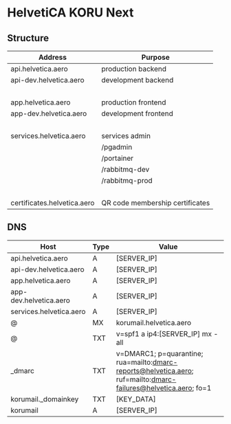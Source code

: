 # HelvetiCA KORU Next

## Structure

| Address                     | Purpose                         |
| --------------------------- | ------------------------------- |
| api.helvetica.aero          | production backend              |
| api-dev.helvetica.aero      | development backend             |
| &nbsp;                      | &nbsp;                          |
| app.helvetica.aero          | production frontend             |
| app-dev.helvetica.aero      | development frontend            |
| &nbsp;                      | &nbsp;                          |
| services.helvetica.aero     | services admin                  |
|                             | /pgadmin                        |
|                             | /portainer                      |
|                             | /rabbitmq-dev                   |
|                             | /rabbitmq-prod                  |
| &nbsp;                      | &nbsp;                          |
| certificates.helvetica.aero | QR code membership certificates |

## DNS

| Host                    | Type | Value                                                                                                           |
| ----------------------- | ---- | --------------------------------------------------------------------------------------------------------------- |
| api.helvetica.aero      | A    | [SERVER_IP]                                                                                                     |
| api-dev.helvetica.aero  | A    | [SERVER_IP]                                                                                                     |
| app.helvetica.aero      | A    | [SERVER_IP]                                                                                                     |
| app-dev.helvetica.aero  | A    | [SERVER_IP]                                                                                                     |
| services.helvetica.aero | A    | [SERVER_IP]                                                                                                     |
| @                       | MX   | korumail.helvetica.aero                                                                                         |
| @                       | TXT  | v=spf1 a ip4:[SERVER_IP] mx -all                                                                                |
| _dmarc                  | TXT  | v=DMARC1; p=quarantine; rua=mailto:dmarc-reports@helvetica.aero; ruf=mailto:dmarc-failures@helvetica.aero; fo=1 |
| korumail._domainkey     | TXT  | [KEY_DATA]                                                                                                      |
| korumail                | A    | [SERVER_IP]                                                                                                     |
